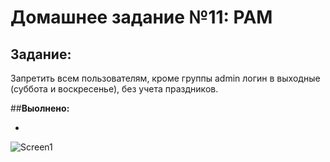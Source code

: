 # **Домашнее задание №11: PAM**



## **Задание:**

Запретить всем пользователям, кроме группы admin логин в выходные (суббота и воскресенье), без учета праздников.


##**Выолнено:**

- 

![Screen1](./screens/Screen1.png)
